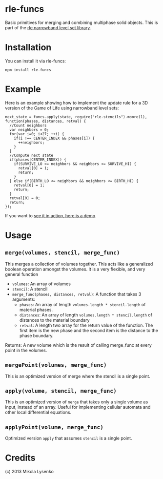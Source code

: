 rle-funcs
=========
Basic primitives for merging and combining multiphase solid objects.  This is part of the [rle narrowband level set library](https://github.com/mikolalysenko/rle-core).

Installation
============
You can install it via rle-funcs:

    npm install rle-funcs


Example
=======
Here is an example showing how to implement the update rule for a 3D version of the Game of Life using narrowband level sets:

    next_state = funcs.apply(state, require("rle-stencils").moore(1), function(phases, distances, retval) {
      //Count neighbors
      var neighbors = 0;
      for(var i=0; i<27; ++i) {
        if(i !== CENTER_INDEX && phases[i]) {
          ++neighbors;
        }
      }
      //Compute next state
      if(phases[CENTER_INDEX]) {
        if(SURVIVE_LO <= neighbors && neighbors <= SURVIVE_HI) {
          retval[0] = 1;
          return;
        }
      } else if(BIRTH_LO <= neighbors && neighbors <= BIRTH_HI) {
        retval[0] = 1;
        return;
      }
      retval[0] = 0;
      return;
    });

If you want to [see it in action, here is a demo](http://mikolalysenko.github.com/rle-core/life3d/index.html).


Usage
=====

`merge(volumes, stencil, merge_func)`
----------------------------
This merges a collection of volumes together.  This acts like a generalized boolean operation amongst the volumes.  It is a very flexible, and very general function

* `volumes`: An array of volumes
* `stencil`: A stencil
* `merge_func(phases, distances, retval)`: A function that takes 3 arguments:
  * `phases`: An array of length `volumes.length * stencil.length` of material phases.
  * `distances`: An array of length `volumes.length * stencil.length` of distances to the material boundary
  * `retval`: A length two array for the return value of the function.  The first item is the new phase and the second item is the distance to the phase boundary.

Returns:  A new volume which is the result of calling merge_func at every point in the volumes.

`mergePoint(volumes, merge_func)`
---------------------------------
This is an optimized version of merge where the stencil is a single point.

`apply(volume, stencil, merge_func)`
------------------------------
This is an optimized version of `merge` that takes only a single volume as input, instead of an array.  Useful for implementing cellular automata and other local differential equations.

`applyPoint(volume, merge_func)`
---------------------------------
Optimized version `apply` that assumes `stencil` is a single point.


Credits
=======
(c) 2013 Mikola Lysenko